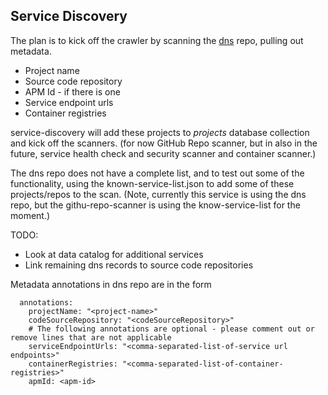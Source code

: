 ## Service Discovery
The plan is to kick off the crawler by scanning the [dns](https://github.com/PHACDataHub/dns) repo, pulling out metadata. 
* Project name
* Source code repository
* APM Id - if there is one
* Service endpoint urls
* Container registries

service-discovery will add these projects to *projects* database collection and kick off the scanners. (for now GitHub Repo scanner, but in also in the future, service health check and security scanner and container scanner.)

The dns repo does not have a complete list, and to test out some of the functionality, using the known-service-list.json to add some of these projects/repos to the scan.  (Note, currently this service is using the dns repo, but the githu-repo-scanner is using the know-service-list for the moment.)

TODO:
* Look at data catalog for additional services
* Link remaining dns records to source code repositories 

Metadata annotations in dns repo are in the form 

```
  annotations:
    projectName: "<project-name>"
    codeSourceRepository: "<codeSourceRepository>"
    # The following annotations are optional - please comment out or remove lines that are not applicable 
    serviceEndpointUrls: "<comma-separated-list-of-service url endpoints>"
    containerRegistries: "<comma-separated-list-of-container-registries>"
    apmId: <apm-id>
```